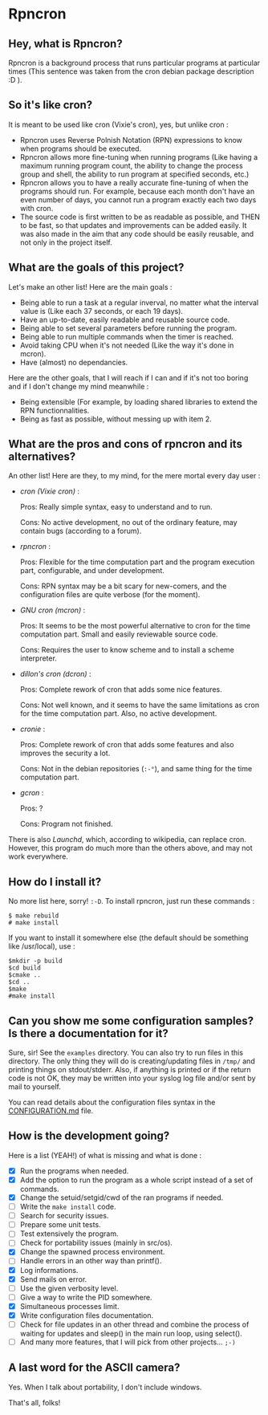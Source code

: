 Rpncron
=======

Hey, what is Rpncron?
---------------------

Rpncron is a background process that runs particular programs at particular
times (This sentence was taken from the cron debian package description :D ).

So it's like cron?
------------------

It is meant to be used like cron (Vixie's cron), yes, but unlike cron :

* Rpncron uses Reverse Polnish Notation (RPN) expressions to know when
  programs should be executed.
* Rpncron allows more fine-tuning when running programs (Like having a maximum
  running program count, the ability to change the process group and shell, 
  the ability to run program at specified seconds, etc.)
* Rpncron allows you to have a really accurate fine-tuning of when the
  programs should run. For example, because each month don't have an even 
  number of days, you cannot run a program exactly each two days with cron.
* The source code is first written to be as readable as possible, and THEN 
  to be fast, so that updates and improvements can be added easily. It was 
  also made in the aim that any code should be easily reusable, and not only 
  in the project itself.

What are the goals of this project?
-----------------------------------

Let's make an other list! Here are the main goals :

* Being able to run a task at a regular inverval, no matter what the 
  interval value is (Like each 37 seconds, or each 19 days).
* Have an up-to-date, easily readable and reusable source code.
* Being able to set several parameters before running the program.
* Being able to run multiple commands when the timer is reached.
* Avoid taking CPU when it's not needed (Like the way it's done in mcron).
* Have (almost) no dependancies.

Here are the other goals, that I will reach if I can and if it's not too 
boring and if I don't change my mind meanwhile :

* Being extensible (For example, by loading shared libraries to extend the RPN 
  functionnalities.
* Being as fast as possible, without messing up with item 2.

What are the pros and cons of rpncron and its alternatives?
-----------------------------------------------------------

An other list! Here are they, to my mind, for the mere mortal every day user :
* *cron (Vixie cron)* :
  
  Pros: Really simple syntax, easy to understand and to run.
  
  Cons: No active development, no out of the ordinary feature, may contain 
  bugs (according to a forum).
  
* *rpncron* :
  
  Pros: Flexible for the time computation part and the program execution 
  part, configurable, and under development.
  
  Cons: RPN syntax may be a bit scary for new-comers, and the configuration 
  files are quite verbose (for the moment).
  
* *GNU cron (mcron)* :
  
  Pros: It seems to be the most powerful alternative to cron for the time 
  computation part. Small and easily reviewable source code.
  
  Cons: Requires the user to know scheme and to install a scheme interpreter.
  
* *dillon's cron (dcron)* :
  
  Pros: Complete rework of cron that adds some nice features.
  
  Cons: Not well known, and it seems to have the same limitations as cron 
  for the time computation part. Also, no active development.
  
* *cronie* :
  
  Pros: Complete rework of cron that adds some features and also improves 
  the security a lot.
  
  Cons: Not in the debian repositories (`:-°`), and same thing for the time 
  computation part.
  
* *gcron* :
  
  Pros: ?
  
  Cons: Program not finished.

There is also *Launchd*, which, according to wikipedia, can replace cron. 
However, this program do much more than the others above, and may not work 
everywhere.

How do I install it?
--------------------

No more list here, sorry! `:-D`. To install rpncron, just run these commands :

	$ make rebuild
	# make install

If you want to install it somewhere else (the default should be something 
like /usr/local), use :

	$mkdir -p build
	$cd build
	$cmake ..
	$cd ..
	$make
	#make install

Can you show me some configuration samples? Is there a documentation for it?
----------------------------------------------------------------------------

Sure, sir! See the `examples` directory. You can also try to run files in 
this directory. The only thing they will do is creating/updating files in 
`/tmp/` and printing things on stdout/stderr. Also, if anything is printed 
or if the return code is not OK, they may be written into your syslog log 
file and/or sent by mail to yourself.

You can read details about the configuration files syntax in the 
[CONFIGURATION.md](./CONFIGURATION.md) file.

How is the development going?
-----------------------------

Here is a list (YEAH!) of what is missing and what is done :

- [X] Run the programs when needed.
- [X] Add the option to run the program as a whole script instead of a set of 
      commands.
- [X] Change the setuid/setgid/cwd of the ran programs if needed.
- [ ] Write the `make install` code.
- [ ] Search for security issues.
- [ ] Prepare some unit tests.
- [ ] Test extensively the program.
- [ ] Check for portability issues (mainly in src/os).
- [X] Change the spawned process environment.
- [ ] Handle errors in an other way than printf().
- [X] Log informations.
- [X] Send mails on error.
- [ ] Use the given verbosity level.
- [ ] Give a way to write the PID somewhere.
- [X] Simultaneous processes limit.
- [X] Write configuration files documentation.
- [ ] Check for file updates in an other thread and combine the process of 
      waiting for updates and sleep() in the main run loop, using select().
- [ ] And many more features, that I will pick from other projects... `;-)`

A last word for the ASCII camera?
---------------------------------

Yes. When I talk about portability, I don't include windows.

That's all, folks!

